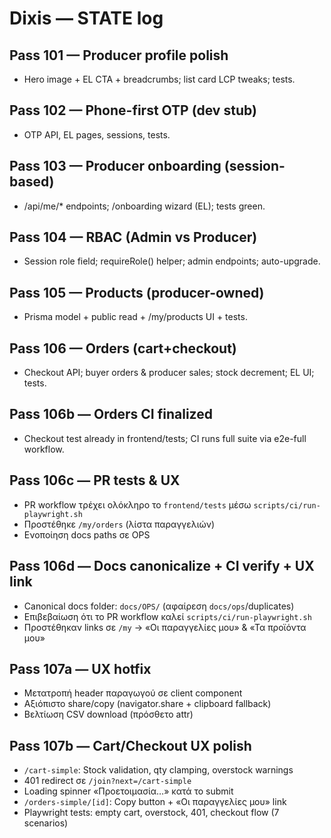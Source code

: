 # Dixis — STATE log

## Pass 101 — Producer profile polish
- Hero image + EL CTA + breadcrumbs; list card LCP tweaks; tests.

## Pass 102 — Phone-first OTP (dev stub)
- OTP API, EL pages, sessions, tests.

## Pass 103 — Producer onboarding (session-based)
- /api/me/* endpoints; /onboarding wizard (EL); tests green.

## Pass 104 — RBAC (Admin vs Producer)
- Session role field; requireRole() helper; admin endpoints; auto-upgrade.

## Pass 105 — Products (producer-owned)
- Prisma model + public read + /my/products UI + tests.

## Pass 106 — Orders (cart+checkout)
- Checkout API; buyer orders & producer sales; stock decrement; EL UI; tests.

## Pass 106b — Orders CI finalized
- Checkout test already in frontend/tests; CI runs full suite via e2e-full workflow.

## Pass 106c — PR tests & UX
- PR workflow τρέχει ολόκληρο το `frontend/tests` μέσω `scripts/ci/run-playwright.sh`
- Προστέθηκε `/my/orders` (λίστα παραγγελιών)
- Ενοποίηση docs paths σε OPS

## Pass 106d — Docs canonicalize + CI verify + UX link
- Canonical docs folder: `docs/OPS/` (αφαίρεση `docs/ops`/duplicates)
- Επιβεβαίωση ότι το PR workflow καλεί `scripts/ci/run-playwright.sh`
- Προστέθηκαν links σε `/my` → «Οι παραγγελίες μου» & «Τα προϊόντα μου»

## Pass 107a — UX hotfix
- Μετατροπή header παραγωγού σε client component
- Αξιόπιστο share/copy (navigator.share + clipboard fallback)
- Βελτίωση CSV download (πρόσθετο attr)

## Pass 107b — Cart/Checkout UX polish
- `/cart-simple`: Stock validation, qty clamping, overstock warnings
- 401 redirect σε `/join?next=/cart-simple`
- Loading spinner «Προετοιμασία…» κατά το submit
- `/orders-simple/[id]`: Copy button + «Οι παραγγελίες μου» link
- Playwright tests: empty cart, overstock, 401, checkout flow (7 scenarios)
